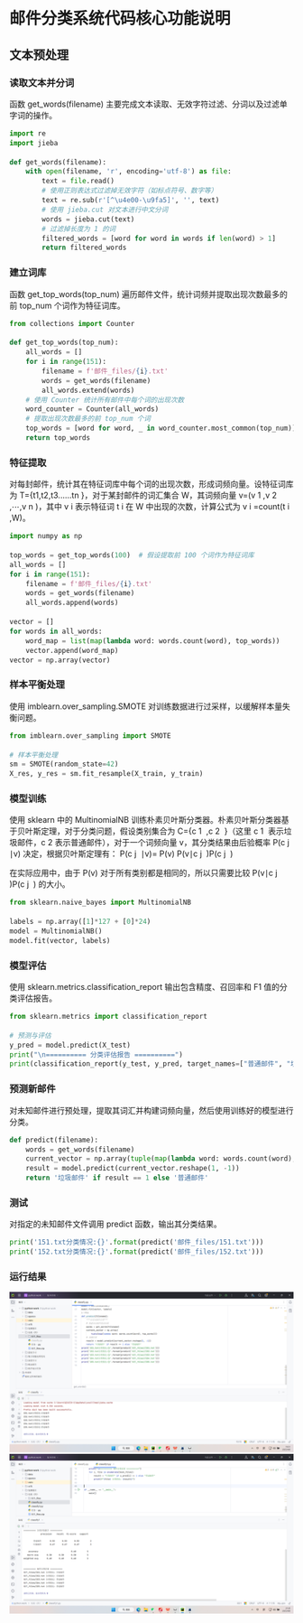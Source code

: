 # 邮件分类系统代码核心功能说明
## 文本预处理
### 读取文本并分词
函数 get_words(filename) 主要完成文本读取、无效字符过滤、分词以及过滤单字词的操作。
```python
import re
import jieba

def get_words(filename):
    with open(filename, 'r', encoding='utf-8') as file:
        text = file.read()
        # 使用正则表达式过滤掉无效字符（如标点符号、数字等）
        text = re.sub(r'[^\u4e00-\u9fa5]', '', text)
        # 使用 jieba.cut 对文本进行中文分词
        words = jieba.cut(text)
        # 过滤掉长度为 1 的词
        filtered_words = [word for word in words if len(word) > 1]
        return filtered_words
```
### 建立词库
函数 get_top_words(top_num) 遍历邮件文件，统计词频并提取出现次数最多的前 top_num 个词作为特征词库。
```python
from collections import Counter

def get_top_words(top_num):
    all_words = []
    for i in range(151):
        filename = f'邮件_files/{i}.txt'
        words = get_words(filename)
        all_words.extend(words)
    # 使用 Counter 统计所有邮件中每个词的出现次数
    word_counter = Counter(all_words)
    # 提取出现次数最多的前 top_num 个词
    top_words = [word for word, _ in word_counter.most_common(top_num)]
    return top_words
```
### 特征提取
对每封邮件，统计其在特征词库中每个词的出现次数，形成词频向量。设特征词库为 T={t1,t2,t3......tn
 }，对于某封邮件的词汇集合 W，其词频向量 v=(v 
1
,v 
2 ,⋯,v 
n
​)，其中 v 
i
表示特征词 t 
i
在 W 中出现的次数，计算公式为 v 
i
​
 =count(t 
i
​
 ,W)。
```python
import numpy as np

top_words = get_top_words(100)  # 假设提取前 100 个词作为特征词库
all_words = []
for i in range(151):
    filename = f'邮件_files/{i}.txt'
    words = get_words(filename)
    all_words.append(words)

vector = []
for words in all_words:
    word_map = list(map(lambda word: words.count(word), top_words))
    vector.append(word_map)
vector = np.array(vector)
```
### 样本平衡处理
使用 imblearn.over_sampling.SMOTE 对训练数据进行过采样，以缓解样本量失衡问题。
```python
from imblearn.over_sampling import SMOTE

# 样本平衡处理
sm = SMOTE(random_state=42)
X_res, y_res = sm.fit_resample(X_train, y_train)
```
### 模型训练
使用 sklearn 中的 MultinomialNB 训练朴素贝叶斯分类器。朴素贝叶斯分类器基于贝叶斯定理，对于分类问题，假设类别集合为 C={c 
1
​
 ,c 
2
​
 }（这里 c 
1
​
  表示垃圾邮件，c 
2
​
  表示普通邮件），对于一个词频向量 v，其分类结果由后验概率 P(c 
j
​
 ∣v) 决定，根据贝叶斯定理有：
P(c 
j
​
 ∣v)= 
P(v)
P(v∣c 
j
​
 )P(c 
j
​
 )
​
 
在实际应用中，由于 P(v) 对于所有类别都是相同的，所以只需要比较 P(v∣c 
j
​
 )P(c 
j
​
 ) 的大小。
```python
from sklearn.naive_bayes import MultinomialNB

labels = np.array([1]*127 + [0]*24)
model = MultinomialNB()
model.fit(vector, labels)
```
### 模型评估
使用 sklearn.metrics.classification_report 输出包含精度、召回率和 F1 值的分类评估报告。
```python
from sklearn.metrics import classification_report

# 预测与评估
y_pred = model.predict(X_test)
print("\n========== 分类评估报告 ==========")
print(classification_report(y_test, y_pred, target_names=["普通邮件", "垃圾邮件"]))
```
### 预测新邮件
对未知邮件进行预处理，提取其词汇并构建词频向量，然后使用训练好的模型进行分类。
```python
def predict(filename):
    words = get_words(filename)
    current_vector = np.array(tuple(map(lambda word: words.count(word), top_words)))
    result = model.predict(current_vector.reshape(1, -1))
    return '垃圾邮件' if result == 1 else '普通邮件'
```
### 测试
对指定的未知邮件文件调用 predict 函数，输出其分类结果。
```python
print('151.txt分类情况:{}'.format(predict('邮件_files/151.txt')))
print('152.txt分类情况:{}'.format(predict('邮件_files/152.txt')))
```
### 运行结果
<img src="https://github.com/wh2531000/QZX/blob/main/bayes-mails-classify-master-main/%E8%BF%90%E8%A1%8C%E7%BB%93%E6%9E%9C.png?raw=true" alt="运行结果">
<img src="https://github.com/wh2531000/QZX/blob/main/bayes-mails-classify-master-main/%E8%BF%90%E8%A1%8C%E7%BB%93%E6%9E%9C2.png?raw=true" alt="运行结果2">
